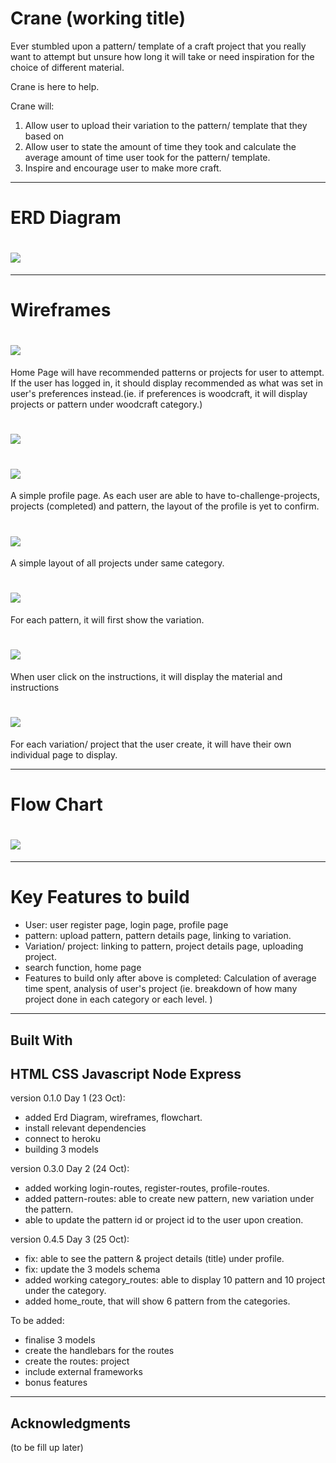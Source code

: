 # Crane (working title)

Ever stumbled upon a pattern/ template of a craft project that you really want to attempt but unsure how long it will take or need inspiration for the choice of different material.

Crane is here to help.

Crane will:
1) Allow user to upload their variation to the pattern/ template that they based on
2) Allow user to state the amount of time they took and calculate the average amount of time user took for the pattern/ template.
3) Inspire and encourage user to make more craft.

----------

# ERD Diagram

# ![](/Readmeassets/ERD.jpg)

-----------
# Wireframes

# ![](/Readmeassets/home.png)
Home Page will have recommended patterns or projects for user to attempt. If the user has logged in, it should display recommended as what was set in user's preferences instead.(ie. if preferences is woodcraft, it will display projects or pattern under woodcraft category.)

# ![](/Readmeassets/profile.png)
# ![](/Readmeassets/profilev2.png)
A simple profile page. As each user are able to have to-challenge-projects, projects (completed) and pattern, the layout of the profile is yet to confirm.

# ![](/Readmeassets/category.png)
A simple layout of all projects under same category.

# ![](/Readmeassets/pattern_a.png)
For each pattern, it will first show the variation.

# ![](/Readmeassets/pattern_b.png)
When user click on the instructions, it will display the material and instructions

# ![](/Readmeassets/variationorproject.png)
For each variation/ project that the user create, it will have their own individual page to display.


----------
# Flow Chart

# ![](/Readmeassets/flowchart.jpg)


------------

# Key Features to build
* User: user register page, login page, profile page
* pattern: upload pattern, pattern details page, linking to variation.
* Variation/ project: linking to pattern, project details page, uploading project.
* search function, home page
* Features to build only after above is completed: Calculation of average time spent, analysis of user's project (ie. breakdown of how many project done in each category or each level. )
-----------

## Built With

HTML
CSS
Javascript
Node
Express
-----------
version 0.1.0 Day 1 (23 Oct):
* added Erd Diagram, wireframes, flowchart.  
* install relevant dependencies
* connect to heroku
* building 3 models

version 0.3.0 Day 2 (24 Oct):
* added working login-routes, register-routes, profile-routes.
* added pattern-routes: able to create new pattern, new variation under the pattern.
* able to update the pattern id or project id to the user upon creation.

version 0.4.5 Day 3 (25 Oct):
* fix: able to see the pattern & project details (title) under profile.
* fix: update the 3 models schema
* added working category_routes: able to display 10 pattern and 10 project under the category.
* added home_route, that will show 6 pattern from the categories.


To be added:
* finalise 3 models
* create the handlebars for the routes
* create the routes: project
* include external frameworks
* bonus features
------------

## Acknowledgments
(to be fill up later)
